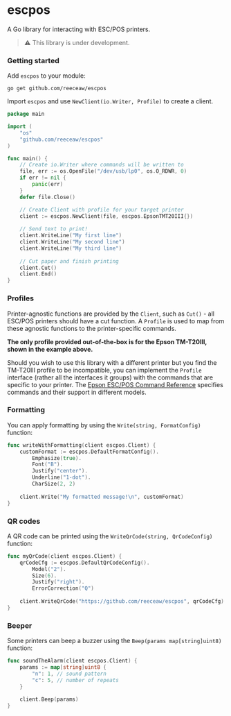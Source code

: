 # escpos
A Go library for interacting with ESC/POS printers.
> ⚠️ This library is under development.

### Getting started
Add `escpos` to your module:
```shell
go get github.com/reeceaw/escpos
```
Import `escpos` and use `NewClient(io.Writer, Profile)` to create a client. 
```go
package main

import (
	"os"
	"github.com/reeceaw/escpos"
)

func main() {
	// Create io.Writer where commands will be written to
	file, err := os.OpenFile("/dev/usb/lp0", os.O_RDWR, 0)
	if err != nil {
		panic(err)
	}
	defer file.Close()

	// Create Client with profile for your target printer
	client := escpos.NewClient(file, escpos.EpsonTMT20III{})
	
	// Send text to print!
	client.WriteLine("My first line")
	client.WriteLine("My second line")
	client.WriteLine("My third line")
	
	// Cut paper and finish printing
	client.Cut()
	client.End()
}
```

### Profiles
Printer-agnostic functions are provided by the `Client`, such as `Cut()` - all ESC/POS printers
should have a cut function. A `Profile` is used to map from these agnostic functions to the
printer-specific commands.

**The only profile provided out-of-the-box is for the Epson TM-T20III, shown in the example above.**

Should you wish to use this library with a different printer but you find the TM-T20III profile
to be incompatible, you can implement the `Profile` interface (rather all the interfaces it groups)
with the commands that are specific to your printer. The [Epson ESC/POS Command Reference](https://download4.epson.biz/sec_pubs/pos/reference_en/escpos/index.html)
specifies commands and their support in different models.

### Formatting
You can apply formatting by using the `Write(string, FormatConfig)` function:
```go
func writeWithFormatting(client escpos.Client) {
	customFormat := escpos.DefaultFormatConfig().
		Emphasize(true).
		Font("B").
		Justify("center").
		Underline("1-dot").
		CharSize(2, 2)
	
	client.Write("My formatted message!\n", customFormat)
}
```

### QR codes
A QR code can be printed using the `WriteQrCode(string, QrCodeConfig)` function:
```go
func myQrCode(client escpos.Client) {
	qrCodeCfg := escpos.DefaultQrCodeConfig().
		Model("2").
		Size(6).
		Justify("right").
		ErrorCorrection("Q")
	
	client.WriteQrCode("https://github.com/reeceaw/escpos", qrCodeCfg)
}
```

### Beeper
Some printers can beep a buzzer using the `Beep(params map[string]uint8)` function:
```go
func soundTheAlarm(client escpos.Client) {
	params := map[string]uint8 {
	    "n": 1, // sound pattern
		"c": 5, // number of repeats
    }
	
	client.Beep(params)
}
```
